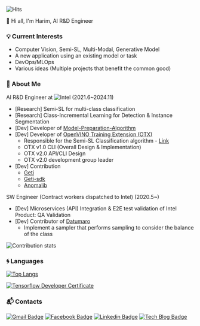  ![Hits](https://img.shields.io/github/followers/harimkang?label=Follow)

:wave: Hi all, I'm Harim, AI R&D Engineer

### :bulb: Current Interests
- Computer Vision, Semi-SL, Multi-Modal, Generative Model
- A new application using an existing model or task
- DevOps/MLOps
- Various ideas (Multiple projects that benefit the common good)

### :purple_heart: About Me

AI R&D Engineer at ![Intel](https://img.shields.io/badge/-Intel-0071C5?style=plastic&logo=intel&logoColor=white) (2021.6~2024.11)
- [Research] Semi-SL for multi-class classification
- [Research] Class-Incremental Learning for Detection & Instance Segmentation
- [Dev] Developer of [Model-Preparation-Algorithm](https://github.com/openvinotoolkit/model_preparation_algorithm)
- [Dev] Developer of [OpenVINO Training Extension (OTX)](https://github.com/openvinotoolkit/training_extensions)
    - Responsible for the Semi-SL Classification algorithm - [Link](https://openvinotoolkit.github.io/training_extensions/stable/guide/explanation/algorithms/classification/multi_class_classification.html#semi-supervised-learning)
    - OTX v1.0 CLI (Overall Design & Implementation)
    - OTX v2.0 API/CLI Design
    - OTX v2.0 development group leader
- [Dev] Contribution
    - [Geti](https://geti.intel.com/)
    - [Geti-sdk](https://github.com/openvinotoolkit/geti-sdk)
    - [Anomalib](https://github.com/openvinotoolkit/anomalib)

SW Engineer (Contract workers dispatched to Intel) (2020.5~)
- [Dev] Microservices (API) Integration & E2E test validation of Intel Product: QA Validation
- [Dev] Contributor of [Datumaro](https://github.com/openvinotoolkit/datumaro)
    - Implement a sampler that performs sampling to consider the balance of the class

![Contribution stats](https://github-contributor-stats.vercel.app/api?username=harimkang&theme=dracula)

### :cyclone: Languages
[![Top Langs](https://github-readme-stats.vercel.app/api/top-langs/?username=harimkang&layout=compact&exclude_repo=Scikit-Learn-Example&hide_title=True&theme=dracula)](https://github.com/anuraghazra/github-readme-stats)

[![Tensorflow Developer Certificate](https://img.shields.io/badge/Tensorflow%20Developer%20Certificate-FF6F00?logo=tensorflow&logoColor=white)](https://www.credential.net/28bacf68-2290-412e-a7cb-8b12ce4204de)

### :mailbox_with_mail: Contacts
[![Gmail Badge](https://img.shields.io/badge/Gmail-d14836?style=flat-square&logo=Gmail&logoColor=white&link=mailto:harimkang4422@gmail.com)](mailto:harimkang4422@gmail.com) [![Facebook Badge](https://img.shields.io/badge/facebook-1877f2?style=flat-square&logo=facebook&logoColor=white&link=https://www.facebook.com/harim.kang)](https://www.facebook.com/harim.kang) [![Linkedin Badge](https://img.shields.io/badge/-LinkedIn-blue?style=flat-square&logo=Linkedin&logoColor=white&link=https://www.linkedin.com/in/harim-kang-1bb974179)](https://www.linkedin.com/in/harim-kang-1bb974179) [![Tech Blog Badge](http://img.shields.io/badge/-Tech%20blog-black?style=flat-square&logo=github&link=https://davinci-ai.tistory.com/)](https://davinci-ai.tistory.com/)
